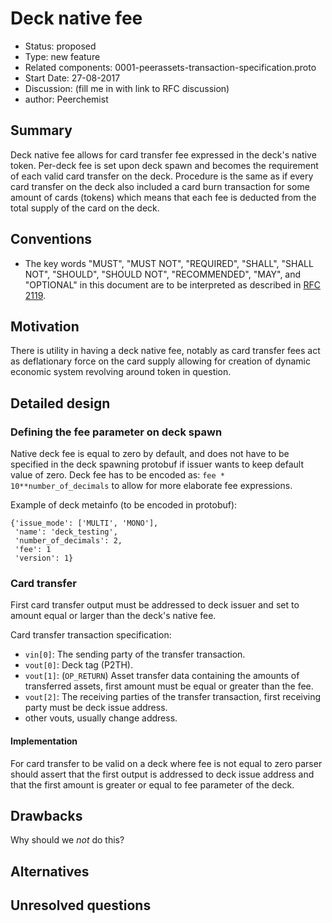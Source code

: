# Deck native fee

- Status: proposed
- Type: new feature
- Related components: 0001-peerassets-transaction-specification.proto
- Start Date: 27-08-2017
- Discussion: (fill me in with link to RFC discussion)
- author: Peerchemist

## Summary

Deck native fee allows for card transfer fee expressed in the deck's native token. Per-deck fee is set upon deck spawn and becomes the requirement of each valid card transfer on the deck.
Procedure is the same as if every card transfer on the deck also included a card burn transaction for some amount of cards (tokens) which means that each fee is deducted from the total supply of the card on the deck.


## Conventions
- The key words "MUST", "MUST NOT", "REQUIRED", "SHALL", "SHALL NOT", "SHOULD", "SHOULD NOT", "RECOMMENDED", "MAY", and "OPTIONAL" in this document are to be interpreted as described in [RFC 2119](http://tools.ietf.org/html/rfc2119).

## Motivation

There is utility in having a deck native fee, notably as card transfer fees act as deflationary force on the card supply allowing for creation of dynamic economic system revolving around token in question.

## Detailed design

### Defining the fee parameter on deck spawn

Native deck fee is equal to zero by default, and does not have to be specified in the deck spawning protobuf if issuer wants to keep default value of zero.
Deck fee has to be encoded as: `fee * 10**number_of_decimals` to allow for more elaborate fee expressions.

Example of deck metainfo (to be encoded in protobuf):

```
{'issue_mode': ['MULTI', 'MONO'],
 'name': 'deck_testing',
 'number_of_decimals': 2,
 'fee': 1
 'version': 1}
```

### Card transfer

First card transfer output must be addressed to deck issuer and set to amount equal or larger than the deck's native fee.

Card transfer transaction specification:

* `vin[0]`: The sending party of the transfer transaction.
* `vout[0]`: Deck tag (P2TH).
* `vout[1]`: (`OP_RETURN`) Asset transfer data containing the amounts of transferred assets, first amount must be equal or greater than the fee.
* `vout[2]`: The receiving parties of the transfer transaction, first receiving party must be deck issue address.
* other vouts, usually change address.


#### Implementation

For card transfer to be valid on a deck where fee is not equal to zero parser should assert that the first output is addressed to deck issue address and that the first amount is greater or equal to fee parameter of the deck.

## Drawbacks

Why should we *not* do this?

## Alternatives


## Unresolved questions

